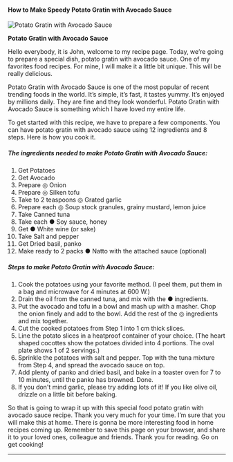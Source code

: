             

#### How to Make Speedy Potato Gratin with Avocado Sauce

![Potato Gratin with Avocado Sauce](https://img-global.cpcdn.com/recipes/4732191748653056/751x532cq70/potato-gratin-with-avocado-sauce-recipe-main-photo.jpg)

**Potato Gratin with Avocado Sauce**

Hello everybody, it is John, welcome to my recipe page. Today, we’re going to prepare a special dish, potato gratin with avocado sauce. One of my favorites food recipes. For mine, I will make it a little bit unique. This will be really delicious.

Potato Gratin with Avocado Sauce is one of the most popular of recent trending foods in the world. It’s simple, it’s fast, it tastes yummy. It’s enjoyed by millions daily. They are fine and they look wonderful. Potato Gratin with Avocado Sauce is something which I have loved my entire life.

To get started with this recipe, we have to prepare a few components. You can have potato gratin with avocado sauce using 12 ingredients and 8 steps. Here is how you cook it.

##### The ingredients needed to make Potato Gratin with Avocado Sauce:

1.  Get Potatoes
2.  Get Avocado
3.  Prepare ◎ Onion
4.  Prepare ◎ Silken tofu
5.  Take to 2 teaspoons ◎ Grated garlic
6.  Prepare each ◎ Soup stock granules, grainy mustard, lemon juice
7.  Take Canned tuna
8.  Take each ● Soy sauce, honey
9.  Get ● White wine (or sake)
10.  Take Salt and pepper
11.  Get Dried basil, panko
12.  Make ready to 2 packs ● Natto with the attached sauce (optional)

##### Steps to make Potato Gratin with Avocado Sauce:

1.  Cook the potatoes using your favorite method. (I peel them, put them in a bag and microwave for 4 minutes at 600 W.)
2.  Drain the oil from the canned tuna, and mix with the ● ingredients.
3.  Put the avocado and tofu in a bowl and mash up with a masher. Chop the onion finely and add to the bowl. Add the rest of the ◎ ingredients and mix together.
4.  Cut the cooked potatoes from Step 1 into 1 cm thick slices.
5.  Line the potato slices in a heatproof container of your choice. (The heart shaped cocottes show the potatoes divided into 4 portions. The oval plate shows 1 of 2 servings.)
6.  Sprinkle the potatoes with salt and pepper. Top with the tuna mixture from Step 4, and spread the avocado sauce on top.
7.  Add plenty of panko and dried basil, and bake in a toaster oven for 7 to 10 minutes, until the panko has browned. Done.
8.  If you don't mind garlic, please try adding lots of it! If you like olive oil, drizzle on a little bit before baking.

So that is going to wrap it up with this special food potato gratin with avocado sauce recipe. Thank you very much for your time. I’m sure that you will make this at home. There is gonna be more interesting food in home recipes coming up. Remember to save this page on your browser, and share it to your loved ones, colleague and friends. Thank you for reading. Go on get cooking!

* * *